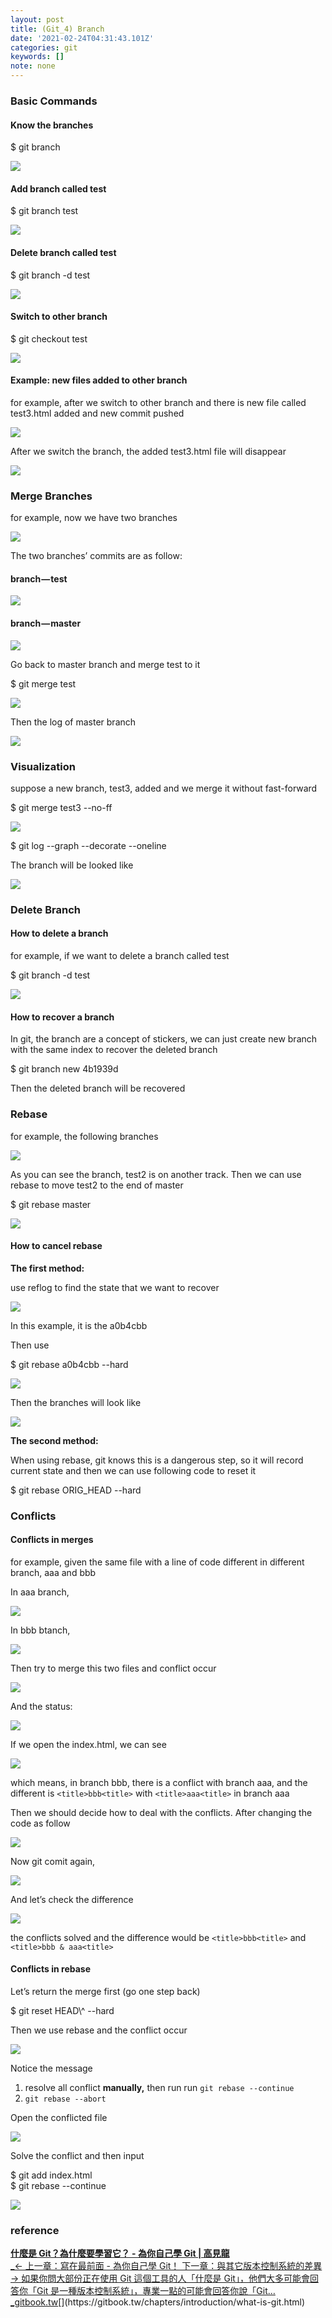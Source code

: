 ```yaml
---
layout: post
title: (Git_4) Branch
date: '2021-02-24T04:31:43.101Z'
categories: git
keywords: []
note: none
---
```


### Basic Commands

#### Know the branches

$ git branch

![](/Users/chenyongzhe/coding/practice_not_for_github/javascript_practice/medium-to-markdown/medium-export/posts/md_1623056197395/img/1__WHhhBvV3yKzmLzLrdbmTIA.png)

#### Add branch called test

$ git branch test

![](/Users/chenyongzhe/coding/practice_not_for_github/javascript_practice/medium-to-markdown/medium-export/posts/md_1623056197395/img/1__0a19dRkepnLYsWpp6Gf7Hw.png)

#### Delete branch called test

$ git branch -d test

![](/Users/chenyongzhe/coding/practice_not_for_github/javascript_practice/medium-to-markdown/medium-export/posts/md_1623056197395/img/1__EYK2suf__EL__1ZgwwHhASHA.png)

#### Switch to other branch

$ git checkout test

![](/Users/chenyongzhe/coding/practice_not_for_github/javascript_practice/medium-to-markdown/medium-export/posts/md_1623056197395/img/1__YyXZMfk2fqRsaMojo93ErQ.png)

#### Example: new files added to other branch

for example, after we switch to other branch and there is new file called test3.html added and new commit pushed

![](/Users/chenyongzhe/coding/practice_not_for_github/javascript_practice/medium-to-markdown/medium-export/posts/md_1623056197395/img/1__0mnr7ZbaoKTOOJax613z0w.png)

After we switch the branch, the added test3.html file will disappear

![](/Users/chenyongzhe/coding/practice_not_for_github/javascript_practice/medium-to-markdown/medium-export/posts/md_1623056197395/img/1__SJcDV__FqUrNoqhrIcxzC7g.png)

### Merge Branches

for example, now we have two branches

![](/Users/chenyongzhe/coding/practice_not_for_github/javascript_practice/medium-to-markdown/medium-export/posts/md_1623056197395/img/1__1h5lESjy1KlV2YlrH__sdgw.png)

The two branches’ commits are as follow:

#### branch — test

![](/Users/chenyongzhe/coding/practice_not_for_github/javascript_practice/medium-to-markdown/medium-export/posts/md_1623056197395/img/1__uOnts42YBK0nqn4nppCb4g.png)

#### branch — master

![](/Users/chenyongzhe/coding/practice_not_for_github/javascript_practice/medium-to-markdown/medium-export/posts/md_1623056197395/img/1__l1z8UfN__Eqp6pMk8Cbofyg.png)

Go back to master branch and merge test to it

$ git merge test

![](/Users/chenyongzhe/coding/practice_not_for_github/javascript_practice/medium-to-markdown/medium-export/posts/md_1623056197395/img/1__BnYkqKIwq2UmHuzPJndTFA.png)

Then the log of master branch

![](/Users/chenyongzhe/coding/practice_not_for_github/javascript_practice/medium-to-markdown/medium-export/posts/md_1623056197395/img/1__qpOS8rZgpYbM2tKsbeQMAQ.png)

### Visualization

suppose a new branch, test3, added and we merge it without fast-forward

$ git merge test3 --no-ff

![](/Users/chenyongzhe/coding/practice_not_for_github/javascript_practice/medium-to-markdown/medium-export/posts/md_1623056197395/img/1__RZRWLneMy5e2a__M3xJ__kGg.png)

$ git log --graph --decorate --oneline

The branch will be looked like

![](/Users/chenyongzhe/coding/practice_not_for_github/javascript_practice/medium-to-markdown/medium-export/posts/md_1623056197395/img/1__4DLpI45wm__WnjMdn8617aw.png)

### Delete Branch

#### How to delete a branch

for example, if we want to delete a branch called test

$ git branch -d test

![](/Users/chenyongzhe/coding/practice_not_for_github/javascript_practice/medium-to-markdown/medium-export/posts/md_1623056197395/img/1__TqvMKzUKjLYa7UgjAedt0A.png)

#### How to recover a branch

In git, the branch are a concept of stickers, we can just create new branch with the same index to recover the deleted branch

$ git branch new 4b1939d

Then the deleted branch will be recovered

### Rebase

for example, the following branches

![](/Users/chenyongzhe/coding/practice_not_for_github/javascript_practice/medium-to-markdown/medium-export/posts/md_1623056197395/img/1__BPMHZsy41eRV4__kxCqXYhw.png)

As you can see the branch, test2 is on another track. Then we can use rebase to move test2 to the end of master

$ git rebase master

![](/Users/chenyongzhe/coding/practice_not_for_github/javascript_practice/medium-to-markdown/medium-export/posts/md_1623056197395/img/1__aU5lSPZxm__H83xsNy6ElJA.png)

#### How to cancel rebase

**The first method:**

use reflog to find the state that we want to recover

![](/Users/chenyongzhe/coding/practice_not_for_github/javascript_practice/medium-to-markdown/medium-export/posts/md_1623056197395/img/1__ZSbM4ZsNFQrAzg0V94YkTw.png)

In this example, it is the a0b4cbb

Then use

$ git rebase a0b4cbb --hard

![](/Users/chenyongzhe/coding/practice_not_for_github/javascript_practice/medium-to-markdown/medium-export/posts/md_1623056197395/img/1__pTfxBxkZ__BBkPEoh9ttQnw.png)

Then the branches will look like

![](/Users/chenyongzhe/coding/practice_not_for_github/javascript_practice/medium-to-markdown/medium-export/posts/md_1623056197395/img/1__xcvHVA6QO__nQ3d4O87Pr8Q.png)

**The second method:**

When using rebase, git knows this is a dangerous step, so it will record current state and then we can use following code to reset it

$ git rebase ORIG\_HEAD --hard

### Conflicts

#### Conflicts in merges

for example, given the same file with a line of code different in different branch, aaa and bbb

In aaa branch,

![](/Users/chenyongzhe/coding/practice_not_for_github/javascript_practice/medium-to-markdown/medium-export/posts/md_1623056197395/img/1__IgDor3cIHerkRKatvbgndA.png)

In bbb btanch,

![](/Users/chenyongzhe/coding/practice_not_for_github/javascript_practice/medium-to-markdown/medium-export/posts/md_1623056197395/img/1__MqtO3GhRhKVC__RLIlj11yw.png)

Then try to merge this two files and conflict occur

![](/Users/chenyongzhe/coding/practice_not_for_github/javascript_practice/medium-to-markdown/medium-export/posts/md_1623056197395/img/1__rFl__KROeQ8lr3fY5yq00AA.png)

And the status:

![](/Users/chenyongzhe/coding/practice_not_for_github/javascript_practice/medium-to-markdown/medium-export/posts/md_1623056197395/img/1__JC0ILw9k0VKRFDA2BIjlcA.png)

If we open the index.html, we can see

![](/Users/chenyongzhe/coding/practice_not_for_github/javascript_practice/medium-to-markdown/medium-export/posts/md_1623056197395/img/1__trd3aynG9uh5ujHTgt0aYw.png)

which means, in branch bbb, there is a conflict with branch aaa, and the different is `<title>bbb<title>` with `<title>aaa<title>` in branch aaa

Then we should decide how to deal with the conflicts. After changing the code as follow

![](/Users/chenyongzhe/coding/practice_not_for_github/javascript_practice/medium-to-markdown/medium-export/posts/md_1623056197395/img/1__k0kmWTeLighKpAosad00iw.png)

Now git comit again,

![](/Users/chenyongzhe/coding/practice_not_for_github/javascript_practice/medium-to-markdown/medium-export/posts/md_1623056197395/img/1__n4mVX7ZAKcg82RVkkl77__g.png)

And let’s check the difference

![](/Users/chenyongzhe/coding/practice_not_for_github/javascript_practice/medium-to-markdown/medium-export/posts/md_1623056197395/img/1__pifdOToBGsk56Y9LjWMogA.png)

the conflicts solved and the difference would be `<title>bbb<title>` and `<title>bbb & aaa<title>`

#### Conflicts in rebase

Let’s return the merge first (go one step back)

$ git reset HEAD\\^ --hard

Then we use rebase and the conflict occur

![](/Users/chenyongzhe/coding/practice_not_for_github/javascript_practice/medium-to-markdown/medium-export/posts/md_1623056197395/img/1__kSmw8Yf1tWgKsK2SILreHg.png)

Notice the message

1.  resolve all conflict **manually,** then run run `git rebase --continue`
2.  `git rebase --abort`

Open the conflicted file

![](/Users/chenyongzhe/coding/practice_not_for_github/javascript_practice/medium-to-markdown/medium-export/posts/md_1623056197395/img/1__o5swbKg__mPcIr9SUF5qxjw.png)

Solve the conflict and then input

$ git add index.html  
$ git rebase --continue

![](/Users/chenyongzhe/coding/practice_not_for_github/javascript_practice/medium-to-markdown/medium-export/posts/md_1623056197395/img/1__nt9Xie52DmyFiNtSpXYVDw.png)

### reference

[**什麼是 Git？為什麼要學習它？ - 為你自己學 Git | 高見龍**  
_← 上一章：寫在最前面 - 為你自己學 Git！ 下一章：與其它版本控制系統的差異 → 如果你問大部份正在使用 Git 這個工具的人「什麼是 Git」，他們大多可能會回答你「Git 是一種版本控制系統」，專業一點的可能會回答你說「Git…_gitbook.tw](https://gitbook.tw/chapters/introduction/what-is-git.html "https://gitbook.tw/chapters/introduction/what-is-git.html")[](https://gitbook.tw/chapters/introduction/what-is-git.html)
